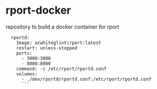 # rport-docker
repository to build a docker container for rport
```
  rportd:
    Image: acwhiteglint\rport:latest
    restart: unless-stopped
    ports:
      - 3000:3000
      - 8080:8080
    command: -c /etc/rport/rportd.conf
    volumes:
      - ./dev/rportd/rportd.conf:/etc/rport/rportd.conf
      ```
